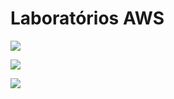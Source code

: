 # Laboratórios AWS

<div> 
 
 <a href="https://www.linkedin.com/posts/albertobernjr_aws-cloudcomputing-sistemasdeinformaaexaeto-activity-7288616560955449345-DMDc?utm_source=share&utm_medium=member_desktop" target="_blank"><img src="https://img.shields.io/badge/Laborat%C3%B3rio_AWS%3A_IP_El%C3%A1stico%2C_Din%C3%A2mico_e_Protocolos_de_Internet-blue?style=flat"></a>
 
 <a href="https://www.linkedin.com/posts/albertobernjr_aws-cloudcomputing-sistemasdeinformaaexaeto-activity-7287891811992227840-2oSj?utm_source=share&utm_medium=member_desktop" target="_blank"><img src="https://img.shields.io/badge/Laborat%C3%B3rio_AWS%3A_Protocolos_de_Internet-purple?style=flat"></a>

 <a href="https://www.linkedin.com/posts/albertobernjr_aws-vpc-cloudcomputing-activity-7287129270953349122-Vrr6?utm_source=share&utm_medium=member_desktop" target="_blank"><img src="https://img.shields.io/badge/Laborat%C3%B3rio_AWS%3A_Recursos_de_Rede_para_VPC-blue?style=flat"></a>

</div>
